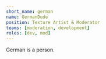 ```yaml
---
short_name: german
name: GermanDude
position: Texture Artist & Moderator
teams: [moderation, development]
roles: [dev, mod]
---
```

German is a person.